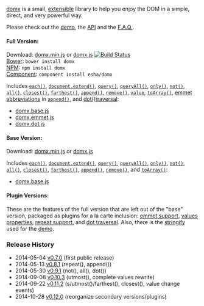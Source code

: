 [domx][home] is a small, [extensible][extend] library to help you enjoy the DOM in a simple, direct, and very powerful way.

Please check out the [demo][demo], the [API][api] and the [F.A.Q.][faq].

[home]: http://esha.github.io/domx
[demo]: http://esha.github.io/domx#Demo
[api]: http://esha.github.io/domx#API
[faq]: http://esha.github.io/domx#FAQ

#### Full Version:

Download: [domx.min.js][full-min] or [domx.js][full] [![Build Status](https://travis-ci.org/esha/domx.png?branch=master)](https://travis-ci.org/esha/domx)  
[Bower][bower]: `bower install domx`  
[NPM][npm]: `npm install domx`   
[Component][component]: `component install esha/domx`  

Includes [`each()`][each], [`document.extend()`][extend], [`query()`][query], [`queryAll()`][queryAll], [`only()`][only], [`not()`][not], [`all()`][all], [`closest()`][closest], [`farthest()`][farthest], [`append()`][append], [`remove()`][remove], [`value`][value], [`toArray()`][toArray], [emmet abbreviations][abbr] in [`append()`][append-emmet], and [dot()traversal][dot-traversal]:  
* [domx.base.js][base]
* [domx.emmet.js][emmet]
* [domx.dot.js][dot]

[npm]: https://npmjs.org/package/domx
[bower]: http://bower.io/
[component]: http://component.io/

[full-min]: https://raw.github.com/esha/domx/master/dist/domx.min.js
[full]: https://raw.github.com/esha/domx/master/dist/domx.js

[core]: http://raw.github.com/esha/domx/master/src/core.js
[traverse]: http://raw.github.com/esha/domx/master/src/traverse.js
[append]: http://raw.github.com/esha/domx/master/src/append.js
[value]: http://raw.github.com/esha/domx/master/src/value.js
[emmet]: http://raw.github.com/esha/domx/master/dist/domx.emmet.js
[dot]: http://raw.github.com/esha/domx/master/dist/domx.dot.js
[stringify]: http://raw.github.com/esha/domx/master/dist/domx.stringify.js

[each]: http://esha.github.io/domx#each()
[toArray]: http://esha.github.io/domx#toArray()
[extend]: http://esha.github.io/domx#extend()

[query]: http://esha.github.io/domx#query()
[queryAll]: http://esha.github.io/domx#queryAll()
[only]: http://esha.github.io/domx#only()
[not]: http://esha.github.io/domx#not()
[all]: http://esha.github.io/domx#all()
[farthest]: http://esha.github.io/domx#farthest()
[closest]: http://esha.github.io/domx#closest()

[append]: http://esha.github.io/domx#append()
[remove]: http://esha.github.io/domx#remove()

[value]: http://esha.github.io/domx#value

[append-emmet]: http://esha.github.io/domx#append(emmet)
[abbr]: http://docs.emmet.io/abbreviations/syntax/

[dot-traversal]: http://esha.github.io/domx#dot-traversal

#### Base Version:

Download: [domx.min.js][base-min]  or  [domx.js][base]  

Includes [`each()`][each], [`document.extend()`][extend], [`query()`][query], [`queryAll()`][queryAll], [`only()`][only], [`not()`][not], [`all()`][all], [`closest()`][closest], [`farthest()`][farthest], [`append()`][append], [`remove()`][remove], and [`toArray()`][toArray]:  
* [domx.base.js][base]

[base-min]: http://raw.github.com/esha/domx/master/dist/domx.base.min.js
[base]: http://raw.github.com/esha/domx/master/dist/domx.base.js

#### Plugin Versions:

These are the features of the full version that are left out of the "base" version, packaged as plugins for a la carte inclusion: [emmet support][emmet-plugin], [values properties][values-plugin], [repeat support][repeat-plugin], and [dot traversal][dot-plugin]. Also, there is the [stringify][stringify-plugin] used for the [demo][demo].

[emmet-plugin]: http://raw.github.com/esha/domx/master/dist/domx.emmet.js
[values-plugin]: http://raw.github.com/esha/domx/master/dist/domx.values.js
[repeat-plugin]: http://raw.github.com/esha/domx/master/dist/domx.repeat.js
[dot-plugin]: http://raw.github.com/esha/domx/master/dist/domx.dot.js
[stringify-plugin]: http://raw.github.com/esha/domx/master/dist/domx.stringify.js

### Release History
* 2014-05-04 [v0.7.0][] (first public release)
* 2014-05-13 [v0.8.1][] (repeat(), append())
* 2014-05-30 [v0.9.1][] (not(), all(), dot())
* 2014-09-08 [v0.10.3][] (utmost(), complete values rewrite)
* 2014-09-22 [v0.11.2][] (s/utmost()/farthest(), closest(), value change events)
* 2014-10-28 [v0.12.0][] (reorganize secondary versions/plugins)

[v0.7.0]: https://github.com/esha/domx/tree/0.7.0
[v0.8.1]: https://github.com/esha/domx/tree/0.8.1
[v0.9.1]: https://github.com/esha/domx/tree/0.9.1
[v0.10.3]: https://github.com/esha/domx/tree/0.10.3
[v0.11.2]: https://github.com/esha/domx/tree/0.11.2
[v0.12.0]: https://github.com/esha/domx/tree/0.12.0
